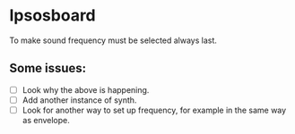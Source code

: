 # Ipsosboard
To make sound frequency must be selected always last.

## Some issues:
- [ ] Look why the above is happening.
- [ ] Add another instance of synth.
- [ ] Look for another way to set up frequency, for example in the same way as envelope.
